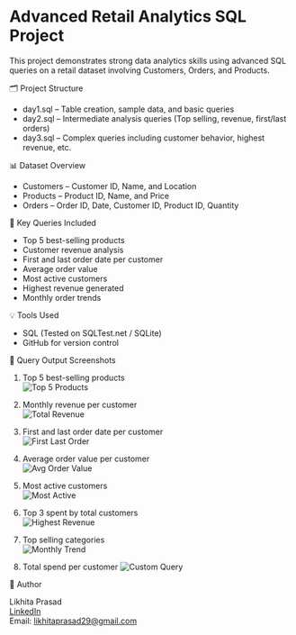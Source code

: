 # Advanced Retail Analytics SQL Project

This project demonstrates strong data analytics skills using advanced SQL queries on a retail dataset involving Customers, Orders, and Products.

🗂️ Project Structure

- day1.sql – Table creation, sample data, and basic queries
- day2.sql – Intermediate analysis queries (Top selling, revenue, first/last orders)
- day3.sql – Complex queries including customer behavior, highest revenue, etc.

📊 Dataset Overview

- Customers – Customer ID, Name, and Location
- Products – Product ID, Name, and Price
- Orders – Order ID, Date, Customer ID, Product ID, Quantity

📌 Key Queries Included

- Top 5 best-selling products
- Customer revenue analysis
- First and last order date per customer
- Average order value
- Most active customers
- Highest revenue generated
- Monthly order trends

💡 Tools Used

- SQL (Tested on SQLTest.net / SQLite)
- GitHub for version control


📸 Query Output Screenshots


1. Top 5 best-selling products  
   ![Top 5 Products](screenshots-top_5_products.png)

2. Monthly revenue per customer  
   ![Total Revenue](screenshots-monthly_revenue.png)

3. First and last order date per customer  
   ![First Last Order](screenshots-first_last_order.png)

4. Average order value per customer  
   ![Avg Order Value](screenshots-avg_order_value.png)

5. Most active customers  
   ![Most Active](screenshots-most_active_customers.png)

6. Top 3 spent by total customers  
   ![Highest Revenue](screenshots-top_3_customer.png)

7. Top selling categories  
   ![Monthly Trend](screenshots-top_selling_categories.png)

8. Total spend per customer 
   ![Custom Query](screenshots-total_spend_per_customer.png)


📁 Author

Likhita Prasad  
[LinkedIn](https://linkedin.com/in/likhita-prasad-90746125a)  
Email: likhitaprasad29@gmail.com